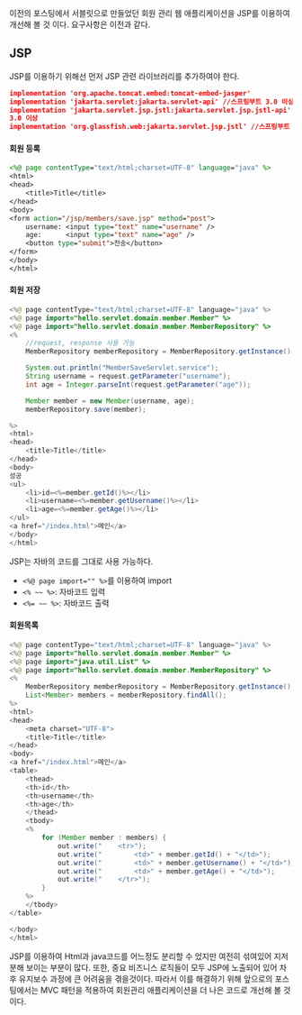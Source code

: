 이전의 포스팅에서 서블릿으로 만들었던 회원 관리 웹 애플리케이션을 JSP를 이용하여 개선해 볼 것 이다.
요구사항은 이전과 같다.

## JSP

JSP를 이용하기 위해선 먼저 JSP 관련 라이브러리를 추가하여야 한다.
```json
implementation 'org.apache.tomcat.embed:tomcat-embed-jasper'
implementation 'jakarta.servlet:jakarta.servlet-api' //스프링부트 3.0 이상
implementation 'jakarta.servlet.jsp.jstl:jakarta.servlet.jsp.jstl-api' //스프링부트
3.0 이상
implementation 'org.glassfish.web:jakarta.servlet.jsp.jstl' //스프링부트 3.0 이상
```

#### 회원 등록 
```jsp
<%@ page contentType="text/html;charset=UTF-8" language="java" %>
<html>
<head>
    <title>Title</title>
</head>
<body>
<form action="/jsp/members/save.jsp" method="post">
    username: <input type="text" name="username" />
    age:      <input type="text" name="age" />
    <button type="submit">전송</button>
</form>
</body>
</html>
```

#### 회원 저장
```java
<%@ page contentType="text/html;charset=UTF-8" language="java" %>
<%@ page import="hello.servlet.domain.member.Member" %>
<%@ page import="hello.servlet.domain.member.MemberRepository" %>
<%
    //request, response 사용 가능
    MemberRepository memberRepository = MemberRepository.getInstance();

    System.out.println("MemberSaveServlet.service");
    String username = request.getParameter("username");
    int age = Integer.parseInt(request.getParameter("age"));

    Member member = new Member(username, age);
    memberRepository.save(member);

%>
<html>
<head>
    <title>Title</title>
</head>
<body>
성공
<ul>
    <li>id=<%=member.getId()%></li>
    <li>username=<%=member.getUsername()%></li>
    <li>age=<%=member.getAge()%></li>
</ul>
<a href="/index.html">메인</a>
</body>
</html>
```
JSP는 자바의 코드를 그대로 사용 가능하다.
- `<%@ page import="" %>`를 이용하여 import
- `<% ~~ %>`: 자바코드 입력
- `<%= ~~ %>`: 자바코드 출력

#### 회원목록

```java
<%@ page contentType="text/html;charset=UTF-8" language="java" %>
<%@ page import="hello.servlet.domain.member.Member" %>
<%@ page import="java.util.List" %>
<%@ page import="hello.servlet.domain.member.MemberRepository" %>
<%
    MemberRepository memberRepository = MemberRepository.getInstance();
    List<Member> members = memberRepository.findAll();
%>
<html>
<head>
    <meta charset="UTF-8">
    <title>Title</title>
</head>
<body>
<a href="/index.html">메인</a>
<table>
    <thead>
    <th>id</th>
    <th>username</th>
    <th>age</th>
    </thead>
    <tbody>
    <%
        for (Member member : members) {
            out.write("    <tr>");
            out.write("        <td>" + member.getId() + "</td>");
            out.write("        <td>" + member.getUsername() + "</td>");
            out.write("        <td>" + member.getAge() + "</td>");
            out.write("    </tr>");
        }
    %>
    </tbody>
</table>

</body>
</html>
```

JSP를 이용하여 Html과 java코드를 어느정도 분리할 수 었지만 여전히 섞여있어 지저분해 보이는 부분이 많다. 또한, 중요 비즈니스 로직들이 모두 JSP에 노출되어 있어 차후 유지보수 과정에 큰 어려움을 겪을것이다. 따라서 이를 해결하기 위해 앞으로의 포스팅에서는 MVC 패턴을 적용하여 회원관리 애플리케이션을 더 나은 코드로 개선해 볼 것이다.